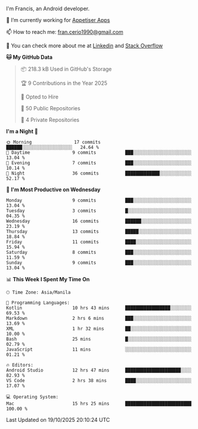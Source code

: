 
I'm Francis, an Android developer.

🔭 I’m currently working for [Appetiser Apps](http://appetiser.com.au)

📫 How to reach me: fran.cerio1990@gmail.com

👀 You can check more about me at [Linkedin](https://www.linkedin.com/in/francerio/) and [Stack Overflow](https://stackoverflow.com/users/1614267/fran-ceriu)



<!--START_SECTION:waka-->
**🐱 My GitHub Data** 

> 📦 218.3 kB Used in GitHub's Storage 
 > 
> 🏆 9 Contributions in the Year 2025
 > 
> 💼 Opted to Hire
 > 
> 📜 50 Public Repositories 
 > 
> 🔑 4 Private Repositories 
 > 
**I'm a Night 🦉** 

```text
🌞 Morning                17 commits          ██████░░░░░░░░░░░░░░░░░░░   24.64 % 
🌆 Daytime                9 commits           ███░░░░░░░░░░░░░░░░░░░░░░   13.04 % 
🌃 Evening                7 commits           ███░░░░░░░░░░░░░░░░░░░░░░   10.14 % 
🌙 Night                  36 commits          █████████████░░░░░░░░░░░░   52.17 % 
```
📅 **I'm Most Productive on Wednesday** 

```text
Monday                   9 commits           ███░░░░░░░░░░░░░░░░░░░░░░   13.04 % 
Tuesday                  3 commits           █░░░░░░░░░░░░░░░░░░░░░░░░   04.35 % 
Wednesday                16 commits          ██████░░░░░░░░░░░░░░░░░░░   23.19 % 
Thursday                 13 commits          █████░░░░░░░░░░░░░░░░░░░░   18.84 % 
Friday                   11 commits          ████░░░░░░░░░░░░░░░░░░░░░   15.94 % 
Saturday                 8 commits           ███░░░░░░░░░░░░░░░░░░░░░░   11.59 % 
Sunday                   9 commits           ███░░░░░░░░░░░░░░░░░░░░░░   13.04 % 
```


📊 **This Week I Spent My Time On** 

```text
🕑︎ Time Zone: Asia/Manila

💬 Programming Languages: 
Kotlin                   10 hrs 43 mins      █████████████████░░░░░░░░   69.53 % 
Markdown                 2 hrs 6 mins        ███░░░░░░░░░░░░░░░░░░░░░░   13.69 % 
XML                      1 hr 32 mins        ██░░░░░░░░░░░░░░░░░░░░░░░   10.00 % 
Bash                     25 mins             █░░░░░░░░░░░░░░░░░░░░░░░░   02.79 % 
JavaScript               11 mins             ░░░░░░░░░░░░░░░░░░░░░░░░░   01.21 % 

🔥 Editors: 
Android Studio           12 hrs 47 mins      █████████████████████░░░░   82.93 % 
VS Code                  2 hrs 38 mins       ████░░░░░░░░░░░░░░░░░░░░░   17.07 % 

💻 Operating System: 
Mac                      15 hrs 25 mins      █████████████████████████   100.00 % 
```


 Last Updated on 19/10/2025 20:10:24 UTC
<!--END_SECTION:waka-->
